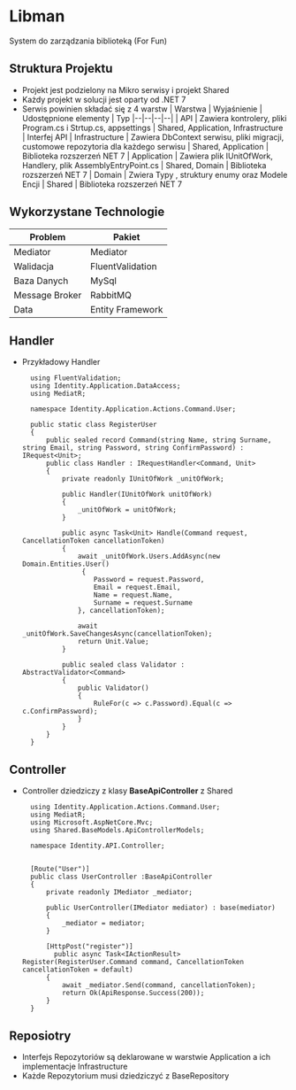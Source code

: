 
# Libman
System do zarządzania biblioteką (For Fun)
## Struktura Projektu 
 - Projekt jest podzielony na Mikro serwisy i projekt Shared
 - Każdy projekt w solucji jest oparty od .NET 7
 - Serwis powinien  składać się z 4 warstw
	| Warstwa  |  Wyjaśnienie  |  Udostępnione elementy | Typ
	|--|--|--|--| 
	| API | Zawiera kontrolery, pliki Program.cs i Strtup.cs, appsettings | Shared, Application, Infrastructure | Interfej API 
	| Infrastructure | Zawiera DbContext serwisu, pliki migracji, customowe repozytoria dla każdego serwisu | Shared, Application | Biblioteka rozszerzeń NET 7
	| Application | Zawiera plik IUnitOfWork, Handlery, plik AssemblyEntryPoint.cs | Shared, Domain | Biblioteka rozszerzeń NET 7
	| Domain | Zwiera Typy , struktury enumy oraz Modele Encji | Shared | Biblioteka rozszerzeń NET 7


## Wykorzystane Technologie
| Problem | Pakiet |
|---|---|
| Mediator | Mediator |
| Walidacja | FluentValidation |
| Baza Danych | MySql | 
| Message Broker | RabbitMQ |
| Data | Entity Framework |

## Handler

- Przykładowy Handler
	
        using FluentValidation;  
	    using Identity.Application.DataAccess;  
	    using MediatR;  
      
	    namespace Identity.Application.Actions.Command.User;  
      
	    public static class RegisterUser  
	    {  
		    public sealed record Command(string Name, string Surname, string Email, string Password, string ConfirmPassword) : 	IRequest<Unit>;  
	        public class Handler : IRequestHandler<Command, Unit>  
		    {  
	            private readonly IUnitOfWork _unitOfWork;  
      
	            public Handler(IUnitOfWork unitOfWork)  
	            {  
	                _unitOfWork = unitOfWork;  
	            }  
      
	            public async Task<Unit> Handle(Command request, CancellationToken cancellationToken)  
	            {  
	                await _unitOfWork.Users.AddAsync(new Domain.Entities.User()  
				     {  
	                    Password = request.Password,  
	                    Email = request.Email,  
	                    Name = request.Name,  
	                    Surname = request.Surname  
	                }, cancellationToken);  
                  
	                await _unitOfWork.SaveChangesAsync(cancellationToken);  
	                return Unit.Value;  
		        }	  
      
	            public sealed class Validator : AbstractValidator<Command>  
		        {  
	                public Validator()  
	                {  
	                    RuleFor(c => c.Password).Equal(c => c.ConfirmPassword);  
	                }  
	            }  
	        }  
	    }

## Controller 
- Controller dziedziczy z klasy **BaseApiController** z Shared


		using Identity.Application.Actions.Command.User;  
		using MediatR;  
		using Microsoft.AspNetCore.Mvc;  
		using Shared.BaseModels.ApiControllerModels;  
  
		namespace Identity.API.Controller;  
  

	    [Route("User")]  
	    public class UserController :BaseApiController  
	    {  
	        private readonly IMediator _mediator;  
      
	        public UserController(IMediator mediator) : base(mediator)  
	        {  
	            _mediator = mediator;  
	        }  
          
	        [HttpPost("register")]  
			  public async Task<IActionResult> Register(RegisterUser.Command command, CancellationToken cancellationToken = default)  
	        {  
	            await _mediator.Send(command, cancellationToken);  
	            return Ok(ApiResponse.Success(200));  
	        }  
	    }


## Reposiotry

- Interfejs Repozytoriów są deklarowane w warstwie Application a ich implementacje Infrastructure
- Każde Repozytorium musi dziedziczyć z BaseRepository<TEntity>
